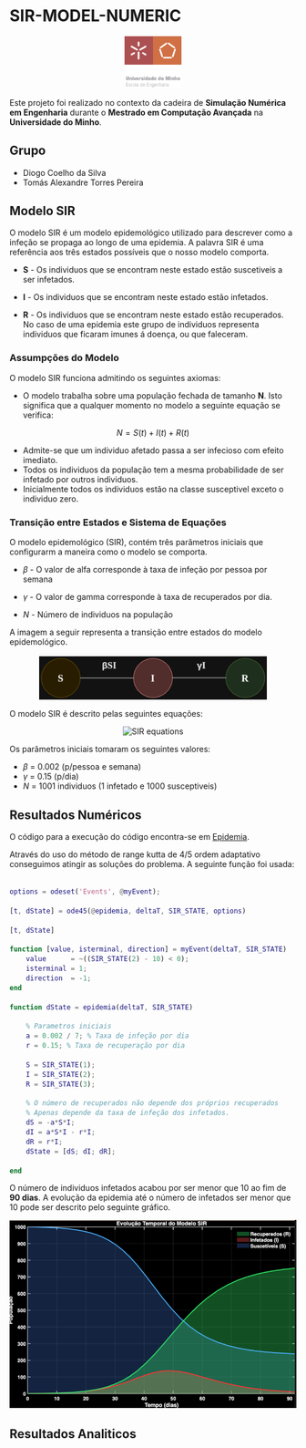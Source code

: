 # SIR-MODEL-NUMERIC
<div style="display: flex; justify-content: center; margin:1.2em;">
  <img src="assets/EEUM_logo.png" alt="EEUM logo" width="100">
</div>


Este projeto foi realizado no contexto da cadeira de **Simulação Numérica em Engenharia** durante o **Mestrado em Computação Avançada** na **Universidade do Minho**.

## Grupo

  - Diogo Coelho da Silva
  - Tomás Alexandre Torres Pereira

## Modelo SIR
O modelo SIR é um modelo epidemológico utilizado para descrever como a infeção se propaga ao longo de uma epidemia. A palavra SIR é uma referência aos três estados possíveis que o nosso modelo comporta.

  - **S** - Os individuos que se encontram neste estado estão suscetiveis a ser infetados.

  - **I** - Os individuos que se encontram neste estado estão infetados.

  - **R** - Os individuos que se encontram neste estado estão recuperados. No caso de uma epidemia este grupo de individuos representa individuos que ficaram imunes á doença, ou que faleceram.

### Assumpções do Modelo
  O modelo SIR funciona admitindo os seguintes axiomas:

  - O modelo trabalha sobre uma população fechada de tamanho **N**. Isto significa que a qualquer momento no modelo a seguinte equação se verifica:


$$
N = { S(t) + I(t) + R(t)}
$$

  - Admite-se que um individuo afetado passa a ser infecioso com efeito imediato.
  - Todos os individuos da população tem a mesma probabilidade de ser infetado por outros individuos.
  - Inicialmente todos os individuos estão na classe susceptivel exceto o individuo zero. 

### Transição entre Estados e Sistema de Equações

O modelo epidemológico (SIR), contém três parâmetros iniciais que configurarm a maneira como o modelo se comporta.

 - ${\beta}$ - O valor de alfa corresponde à taxa de infeção por pessoa por semana

 - ${\gamma}$ - O valor de gamma corresponde à taxa de recuperados por dia.

- ${N}$ - Número de individuos na população


A imagem a seguir representa a transição entre estados do modelo epidemológico.

<div style="display: flex; justify-content: center; margin:1.2em;">
  <img src="assets/statesepid.png" alt="EEUM logo" width="400">
</div>


O modelo SIR é descrito pelas seguintes equações:

<p align="center">
  <img src="https://latex.codecogs.com/svg.image?\dpi{150}\color{white}\begin{cases}\frac{dS}{dt}=-\beta%20SI\\\frac{dI}{dt}=-\beta%20SI+\gamma%20I\\\frac{dR}{dt}=\gamma%20I\end{cases}" alt="SIR equations">
</p>


Os parâmetros iniciais tomaram os seguintes valores:

- ${\beta}$ = 0.002 (p/pessoa e semana)
- ${\gamma}$ = 0.15 (p/dia)
- ${N}$ = 1001 individuos (1 infetado e 1000 susceptiveis)
 

## Resultados Numéricos

O código para a execução do código encontra-se em [Epidemia](./src/epidemia.mlx).

Através do uso do método de range kutta de 4/5 ordem adaptativo conseguimos atingir as soluções do problema.
A seguinte função foi usada:

```matlab

options = odeset('Events', @myEvent);

[t, dState] = ode45(@epidemia, deltaT, SIR_STATE, options)

[t, dState]

function [value, isterminal, direction] = myEvent(deltaT, SIR_STATE)
    value      = ~((SIR_STATE(2) - 10) < 0);
    isterminal = 1;   
    direction  = -1;
end

function dState = epidemia(deltaT, SIR_STATE)
    
    % Parametros iniciais
    a = 0.002 / 7; % Taxa de infeção por dia
    r = 0.15; % Taxa de recuperação por dia

    S = SIR_STATE(1);
    I = SIR_STATE(2);
    R = SIR_STATE(3);

    % O número de recuperados não depende dos próprios recuperados
    % Apenas depende da taxa de infeção dos infetados.
    dS = -a*S*I; 
    dI = a*S*I - r*I; 
    dR = r*I; 
    dState = [dS; dI; dR];
 
end
```

O número de individuos infetados acabou por ser menor que 10 ao fim de **90 dias**. A evolução da epidemia até o número de infetados ser menor que 10 pode ser descrito pelo seguinte gráfico.

![Evolução da epidemia](assets/epidemic_evolution.png)

## Resultados Analiticos
